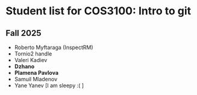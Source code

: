 # Student list for COS3100: Intro to git

## Fall 2025

- Roberto Myftaraga (InspectRM)
- Tornio2 handle
- Valeri Kadiev
- **Dzhano**
- **Plamena Pavlova**
- Samuil Mladenov
- Yane Yanev [I am sleepy :( ]
